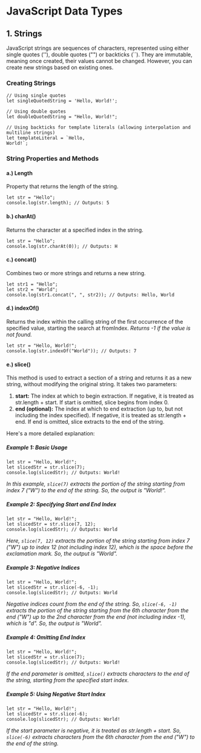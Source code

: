# JavaScript Data Types

## 1. Strings
JavaScript strings are sequences of characters, represented using either single quotes (''), double quotes ("") or backticks (``). 
They are immutable, meaning once created, their values cannot be changed. However, you can create new strings based on existing ones.

### Creating Strings
```
// Using single quotes
let singleQuotedString = 'Hello, World!';

// Using double quotes
let doubleQuotedString = "Hello, World!";

// Using backticks for template literals (allowing interpolation and multiline strings)
let templateLiteral = `Hello,
World!`;
```
### String Properties and Methods

#### a.) Length 
Property that returns the length of the string.
```
let str = "Hello";
console.log(str.length); // Outputs: 5
```
#### b.) charAt()
Returns the character at a specified index in the string.
```
let str = "Hello";
console.log(str.charAt(0)); // Outputs: H
```
#### c.) concat() 
Combines two or more strings and returns a new string.
```
let str1 = "Hello";
let str2 = "World";
console.log(str1.concat(", ", str2)); // Outputs: Hello, World
```
#### d.) indexOf()
Returns the index within the calling string of the first occurrence of the specified value, starting the search at fromIndex. 
*Returns -1 if the value is not found.*
```
let str = "Hello, World!";
console.log(str.indexOf("World")); // Outputs: 7
```
#### e.) slice()
This method is used to extract a section of a string and returns it as a new string, without modifying the original string. It takes two parameters: 

1. **start:** The index at which to begin extraction. If negative, it is treated as str.length + start. If start is omitted, slice begins from index 0.
2. **end (optional):** The index at which to end extraction (up to, but not including the index specified). If negative, it is treated as str.length + end. If end is omitted, slice extracts to the end of the string.

Here's a more detailed explanation:

##### Example 1: Basic Usage

```
let str = "Hello, World!";
let slicedStr = str.slice(7);
console.log(slicedStr); // Outputs: World!
```

*In this example, `slice(7)` extracts the portion of the string starting from index 7 ("W") to the end of the string. So, the output is "World!".*

##### Example 2: Specifying Start and End Index

```
let str = "Hello, World!";
let slicedStr = str.slice(7, 12);
console.log(slicedStr); // Outputs: World
```

*Here, `slice(7, 12)` extracts the portion of the string starting from index 7 ("W") up to index 12 (not including index 12), which is the space before the exclamation mark. So, the output is "World".*

##### Example 3: Negative Indices

```
let str = "Hello, World!";
let slicedStr = str.slice(-6, -1);
console.log(slicedStr); // Outputs: World
```

*Negative indices count from the end of the string. So, `slice(-6, -1)` extracts the portion of the string starting from the 6th character from the end ("W") up to the 2nd character from the end (not including index -1), which is "d". So, the output is "World".*

##### Example 4: Omitting End Index

```
let str = "Hello, World!";
let slicedStr = str.slice(7);
console.log(slicedStr); // Outputs: World!
```

*If the end parameter is omitted, `slice()` extracts characters to the end of the string, starting from the specified start index.*

##### Example 5: Using Negative Start Index

```
let str = "Hello, World!";
let slicedStr = str.slice(-6);
console.log(slicedStr); // Outputs: World!
```

*If the start parameter is negative, it is treated as str.length + start. So, `slice(-6)` extracts characters from the 6th character from the end ("W") to the end of the string.*
